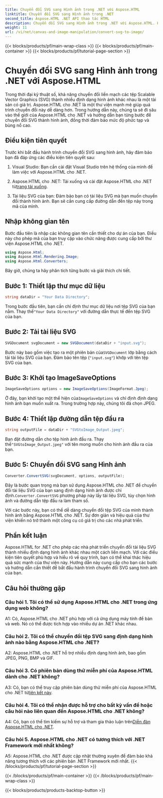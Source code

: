 ```yaml
---
title: Chuyển đổi SVG sang Hình ảnh trong .NET với Aspose.HTML
linktitle: Chuyển đổi SVG sang Hình ảnh trong .NET
second_title: Aspose.HTML .NET API thao tác HTML
description: Chuyển đổi SVG sang Hình ảnh trong .NET với Aspose.HTML. Hướng dẫn toàn diện cho nhà phát triển. Dễ dàng chuyển đổi tài liệu SVG sang định dạng JPEG, PNG, BMP và GIF.
weight: 11
url: /vi/net/canvas-and-image-manipulation/convert-svg-to-image/
---
```


{{< blocks/products/pf/main-wrap-class >}}
{{< blocks/products/pf/main-container >}}
{{< blocks/products/pf/tutorial-page-section >}}

# Chuyển đổi SVG sang Hình ảnh trong .NET với Aspose.HTML


Trong thời đại kỹ thuật số, khả năng chuyển đổi liền mạch các tệp Scalable Vector Graphics (SVG) thành nhiều định dạng hình ảnh khác nhau là một tài sản có giá trị. Aspose.HTML cho .NET là một thư viện mạnh mẽ giúp quá trình chuyển đổi này dễ dàng hơn. Trong hướng dẫn này, chúng ta sẽ đi sâu vào thế giới của Aspose.HTML cho .NET và hướng dẫn bạn từng bước để chuyển đổi SVG thành hình ảnh, đồng thời đảm bảo mức độ phức tạp và bùng nổ cao.

## Điều kiện tiên quyết

Trước khi bắt đầu hành trình chuyển đổi SVG sang hình ảnh, hãy đảm bảo bạn đã đáp ứng các điều kiện tiên quyết sau:

1. Visual Studio: Bạn cần cài đặt Visual Studio trên hệ thống của mình để làm việc với Aspose.HTML cho .NET.

2.  Aspose.HTML cho .NET: Tải xuống và cài đặt Aspose.HTML cho .NET từ[trang tải xuống](https://releases.aspose.com/html/net/).

3. Tài liệu SVG của bạn: Đảm bảo bạn có tài liệu SVG mà bạn muốn chuyển đổi thành hình ảnh. Bạn sẽ cần cung cấp đường dẫn đến tệp này trong mã của mình.

## Nhập không gian tên


Bước đầu tiên là nhập các không gian tên cần thiết cho dự án của bạn. Điều này cho phép mã của bạn truy cập vào chức năng được cung cấp bởi thư viện Aspose.HTML cho .NET.

```csharp
using Aspose.Html;
using Aspose.Html.Rendering.Image;
using Aspose.Html.Converters;
```

Bây giờ, chúng ta hãy phân tích từng bước và giải thích chi tiết.

## Bước 1: Thiết lập thư mục dữ liệu

```csharp
string dataDir = "Your Data Directory";
```

 Trong bước đầu tiên, bạn cần chỉ định thư mục dữ liệu nơi tệp SVG của bạn nằm. Thay thế`"Your Data Directory"` với đường dẫn thực tế đến tệp SVG của bạn.

## Bước 2: Tải tài liệu SVG

```csharp
SVGDocument svgDocument = new SVGDocument(dataDir + "input.svg");
```

 Bước này bao gồm việc tạo ra một phiên bản của`SVGDocument` lớp bằng cách tải tài liệu SVG của bạn. Đảm bảo tên tệp (`"input.svg"`) khớp với tên tệp SVG của bạn.

## Bước 3: Khởi tạo ImageSaveOptions

```csharp
ImageSaveOptions options = new ImageSaveOptions(ImageFormat.Jpeg);
```

 Ở đây, bạn khởi tạo một thể hiện của`ImageSaveOptions` và chỉ định định dạng hình ảnh bạn muốn xuất ra. Trong trường hợp này, chúng tôi đã chọn JPEG.

## Bước 4: Thiết lập đường dẫn tệp đầu ra

```csharp
string outputFile = dataDir + "SVGtoImage_Output.jpeg";
```

Bạn đặt đường dẫn cho tệp hình ảnh đầu ra. Thay thế`"SVGtoImage_Output.jpeg"` với tên mong muốn cho hình ảnh đầu ra của bạn.

## Bước 5: Chuyển đổi SVG sang Hình ảnh

```csharp
Converter.ConvertSVG(svgDocument, options, outputFile);
```

 Đây là bước quan trọng mà bạn sử dụng Aspose.HTML cho .NET để chuyển đổi tài liệu SVG của bạn sang định dạng hình ảnh được chỉ định.`Converter.ConvertSVG` phương pháp này lấy tài liệu SVG, tùy chọn hình ảnh và đường dẫn tệp đầu ra làm tham số.

Với các bước này, bạn có thể dễ dàng chuyển đổi tệp SVG của mình thành hình ảnh bằng Aspose.HTML cho .NET. Sự đơn giản và hiệu quả của thư viện khiến nó trở thành một công cụ có giá trị cho các nhà phát triển.

## Phần kết luận

Aspose.HTML for .NET cho phép các nhà phát triển chuyển đổi tài liệu SVG thành nhiều định dạng hình ảnh khác nhau một cách liền mạch. Với các điều kiện tiên quyết phù hợp và hiểu rõ về quy trình, bạn có thể khai thác hiệu quả sức mạnh của thư viện này. Hướng dẫn này cung cấp cho bạn các bước và hướng dẫn cần thiết để bắt đầu hành trình chuyển đổi SVG sang hình ảnh của bạn.

## Câu hỏi thường gặp

### Câu hỏi 1. Tôi có thể sử dụng Aspose.HTML cho .NET trong ứng dụng web không?

A1: Có, Aspose.HTML cho .NET phù hợp với cả ứng dụng máy tính để bàn và web. Nó có thể được tích hợp vào nhiều dự án .NET khác nhau.

### Câu hỏi 2. Tôi có thể chuyển đổi tệp SVG sang định dạng hình ảnh nào bằng Aspose.HTML cho .NET?

A2: Aspose.HTML cho .NET hỗ trợ nhiều định dạng hình ảnh, bao gồm JPEG, PNG, BMP và GIF.

### Câu hỏi 3. Có phiên bản dùng thử miễn phí của Aspose.HTML dành cho .NET không?

 A3: Có, bạn có thể truy cập phiên bản dùng thử miễn phí của Aspose.HTML cho .NET từ[liên kết này](https://releases.aspose.com/).

### Câu hỏi 4. Tôi có thể nhận được hỗ trợ cho bất kỳ vấn đề hoặc câu hỏi nào liên quan đến Aspose.HTML cho .NET không?

 A4: Có, bạn có thể tìm kiếm sự hỗ trợ và tham gia thảo luận trên[Diễn đàn Aspose.HTML cho .NET](https://forum.aspose.com/).

### Câu hỏi 5. Aspose.HTML cho .NET có tương thích với .NET Framework mới nhất không?

A5: Aspose.HTML cho .NET được cập nhật thường xuyên để đảm bảo khả năng tương thích với các phiên bản .NET Framework mới nhất.
{{< /blocks/products/pf/tutorial-page-section >}}

{{< /blocks/products/pf/main-container >}}
{{< /blocks/products/pf/main-wrap-class >}}

{{< blocks/products/products-backtop-button >}}
